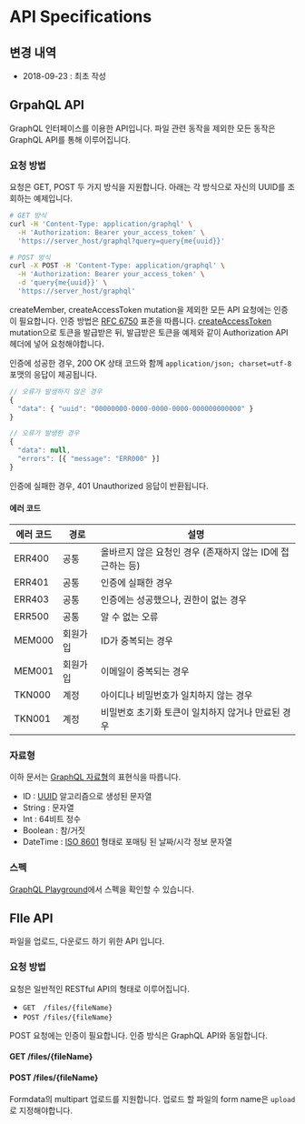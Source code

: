 # API Specifications

## 변경 내역

  - 2018-09-23 : 최초 작성


## GrpahQL API

GraphQL 인터페이스를 이용한 API입니다. 파일 관련 동작을 제외한 모든 동작은 GraphQL API를 통해 이루어집니다.

### 요청 방법

요청은 GET, POST 두 가지 방식을 지원합니다. 아래는 각 방식으로 자신의 UUID를 조회하는 예제입니다.

```sh
# GET 방식
curl -H 'Content-Type: application/graphql' \
  -H 'Authorization: Bearer your_access_token' \
  'https://server_host/graphql?query=query{me{uuid}}'

# POST 방식
curl -X POST -H 'Content-Type: application/graphql' \
  -H 'Authorization: Bearer your_access_token' \
  -d 'query{me{uuid}}' \
  'https://server_host/graphql'
```

createMember, createAccessToken mutation을 제외한 모든 API 요청에는 인증이 필요합니다. 인증 방법은 [RFC 6750](https://tools.ietf.org/html/rfc6750) 표준을 따릅니다. [createAccessToken](#createaccesstoken) mutation으로 토큰을 발급받은 뒤, 발급받은 토큰을 예제와 같이 Authorization API 헤더에 넣어 요청해야합니다.

인증에 성공한 경우, 200 OK 상태 코드와 함께 `application/json; charset=utf-8` 포맷의 응답이 제공됩니다.

```js
// 오류가 발생하지 않은 경우
{
  "data": { "uuid": "00000000-0000-0000-0000-000000000000" }
}

// 오류가 발생한 경우
{
  "data": null,
  "errors": [{ "message": "ERR000" }]
}
```

인증에 실패한 경우, 401 Unauthorized 응답이 반환됩니다.

#### 에러 코드

| 에러 코드 | 경로 | 설명 |
| --- | --- | --- |
| ERR400 | 공통 | 올바르지 않은 요청인 경우 (존재하지 않는 ID에 접근하는 등) |
| ERR401 | 공통 | 인증에 실패한 경우 |
| ERR403 | 공통 | 인증에는 성공했으나, 권한이 없는 경우 |
| ERR500 | 공통 | 알 수 없는 오류 |
| MEM000 | 회원가입 | ID가 중복되는 경우 |
| MEM001 | 회원가입 | 이메일이 중복되는 경우 |
| TKN000 | 계정 | 아이디나 비밀번호가 일치하지 않는 경우 |
| TKN001 | 계정 | 비밀번호 초기화 토큰이 일치하지 않거나 만료된 경우 |

### 자료형

이하 문서는 [GraphQL 자료형](https://graphql.org/learn/schema/)의 표현식을 따릅니다.

  - ID : [UUID](https://en.wikipedia.org/wiki/Universally_unique_identifier) 알고리즘으로 생성된 문자열
  - String : 문자열
  - Int : 64비트 정수
  - Boolean : 참/거짓
  - DateTime : [ISO 8601](https://en.wikipedia.org/wiki/ISO_8601) 형태로 포매팅 된 날짜/시각 정보 문자열

### 스펙

[GraphQL Playground](http://nagase.lynlab.co.kr/graphql)에서 스펙을 확인할 수 있습니다.


## FIle API

파일을 업로드, 다운로드 하기 위한 API 입니다.

### 요청 방법

요청은 일반적인 RESTful API의 형태로 이루어집니다.

  - `GET  /files/{fileName}`
  - `POST /files/{fileName}`

POST 요청에는 인증이 필요합니다. 인증 방식은 GraphQL API와 동일합니다.

#### GET /files/{fileName}

#### POST /files/{fileName}

Formdata의 multipart 업로드를 지원합니다. 업로드 할 파일의 form name은 `upload`로 지정해야합니다.
